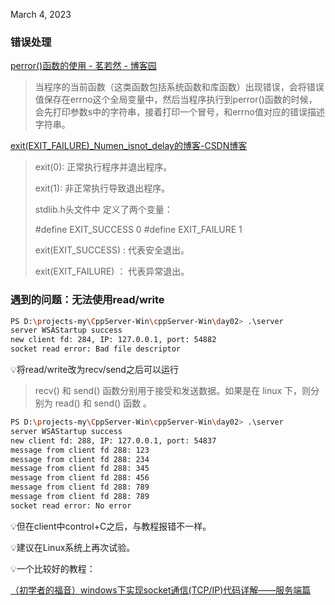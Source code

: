 March 4, 2023 

### 错误处理

[perror()函数的使用 - 茗若然 - 博客园](https://www.cnblogs.com/mingruoran/p/14924738.html)

> 当程序的当前函数（这类函数包括系统函数和库函数）出现错误，会将错误值保存在errno这个全局变量中，然后当程序执行到perror()函数的时候，会先打印参数s中的字符串，接着打印一个冒号，和errno值对应的错误描述字符串。

[exit(EXIT_FAILURE)_Numen_isnot_delay的博客-CSDN博客](https://blog.csdn.net/ICANITHINK/article/details/90798689)

> exit(0): 正常执行程序并退出程序。
>
>
> exit(1): 非正常执行导致退出程序。
>
> stdlib.h头文件中 定义了两个变量：
>
> #define EXIT_SUCCESS 0
> #define EXIT_FAILURE 1
>
> exit(EXIT_SUCCESS)  : 代表安全退出。
>
> exit(EXIT_FAILURE) ： 代表异常退出。

### 遇到的问题：无法使用read/write

```bash
PS D:\projects-my\CppServer-Win\cppServer-Win\day02> .\server
server WSAStartup success
new client fd: 284, IP: 127.0.0.1, port: 54882
socket read error: Bad file descriptor
```

💡将read/write改为recv/send之后可以运行

> recv() 和 send() 函数分别用于接受和发送数据。如果是在 linux 下，则分别为 read() 和 send() 函数 。

```bash
PS D:\projects-my\CppServer-Win\cppServer-Win\day02> .\server
server WSAStartup success
new client fd: 288, IP: 127.0.0.1, port: 54837
message from client fd 288: 123
message from client fd 288: 234
message from client fd 288: 345
message from client fd 288: 456
message from client fd 288: 789
message from client fd 288: 789
socket read error: No error
```

💡但在client中control+C之后，与教程报错不一样。

💡建议在Linux系统上再次试验。

💡一个比较好的教程：

[（初学者的福音）windows下实现socket通信(TCP/IP)代码详解——服务端篇](https://zhuanlan.zhihu.com/p/551218170)